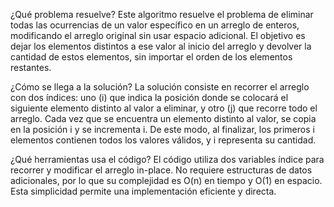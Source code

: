 ¿Qué problema resuelve?
Este algoritmo resuelve el problema de eliminar todas las ocurrencias de un valor específico en un arreglo de enteros, modificando el arreglo original sin usar espacio adicional. El objetivo es dejar los elementos distintos a ese valor al inicio del arreglo y devolver la cantidad de estos elementos, sin importar el orden de los elementos restantes.

¿Cómo se llega a la solución?
La solución consiste en recorrer el arreglo con dos índices: uno (i) que indica la posición donde se colocará el siguiente elemento distinto al valor a eliminar, y otro (j) que recorre todo el arreglo. Cada vez que se encuentra un elemento distinto al valor, se copia en la posición i y se incrementa i. De este modo, al finalizar, los primeros i elementos contienen todos los valores válidos, y i representa su cantidad.

¿Qué herramientas usa el código?
El código utiliza dos variables índice para recorrer y modificar el arreglo in-place. No requiere estructuras de datos adicionales, por lo que su complejidad es O(n) en tiempo y O(1) en espacio. Esta simplicidad permite una implementación eficiente y directa.
